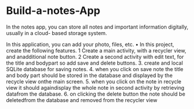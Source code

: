 # Build-a-notes-App
In the notes app, you can store all notes and  important information digitally, usually in a cloud- based storage system.

In this application, you can add your photo, files, etc.
• In this project, create the following features.
1 Create a main activity, with a recycler view, and anadditional note button.
2 Create a second activity with edit text, for the title and bodypart so add save and delete buttons.
3. create and local SQLite database for saving notes.
4. when you click on save note the title and body part should be stored in the database and displayed by the recycle view onthe main screen.
5. when you click on the note in recycle view it should againdisplay the whole note in second activity by retrieving datafrom the database.
6. on clicking the delete button the note should be deletedfrom the database and removed from the recycler view
